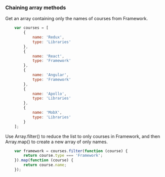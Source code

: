 ### Chaining array methods

Get an array containing only the names of courses from Framework.

```js
    var courses = [
    	{
    		name: 'Redux',
    		type: 'Libraries'
    	},
    	{
    		name: 'React',
    		type: 'Framework'
    	},
    	{
    		name: 'Angular',
    		type: 'Framework'
    	},
    	{
    		name: 'Apollo',
    		type: 'Libraries'
    	},
    	{
    		name: 'MobX',
    		type: 'Libraries'
    	}
    ];
```

Use Array.filter() to reduce the list to only courses in Framework, and then Array.map() to create a new array of only names.

```js
    var framework = courses.filter(function (course) {
    	return course.type === 'Framework';
    }).map(function (course) {
    	return course.name;
    });
```
